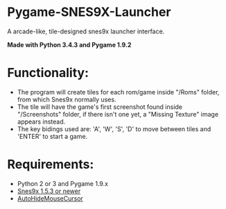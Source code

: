 # Pygame-SNES9X-Launcher
A arcade-like, tile-designed snes9x launcher interface.

**Made with Python 3.4.3 and Pygame 1.9.2**

# Functionality:
- The program will create tiles for each rom/game inside "/Roms" folder, from which Snes9x normally uses.
- The tile will have the game's first screenshot found inside "/Screenshots" folder, if there isn't one yet, a "Missing Texture" image appears instead.
- The key bidings used are: 'A', 'W', 'S', 'D' to move between tiles and 'ENTER' to start a game.

# Requirements:
- Python 2 or 3 and Pygame 1.9.x
- [Snes9x 1.5.3 or newer](http://www.s9x-w32.de/dl/testbuilds/)
- [AutoHideMouseCursor](http://www.softwareok.com/?Download=AutoHideMouseCursor)
